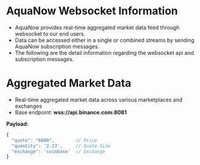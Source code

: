 # AquaNow Websocket Information
* AquaNow provides real-time aggregated market data feed through websocket to our end users. 
* Data can be accessed either in a single or combined streams by sending AquaNow subscription messages. 
* The following are the detail information regarding the websocket api and subscription messages.

# Aggregated Market Data 
* Real-time aggregated market data across various marketplaces and exchanges
* Base endpoint: **wss://api.binance.com:8081**

**Payload:**
```javascript
{
  "quote": "6000",        // Price
  "quantity": '2.13',     // Quote Size
  "exchange": 'coinbase'  // Exchange
}
